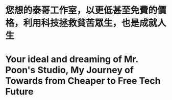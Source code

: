 # 您想的泰哥工作室，以更低甚至免費的價格，利用科技拯救貧苦眾生，也是成就人生
# Your ideal and dreaming of Mr. Poon's Studio, My Journey of Towards from Cheaper to Free Tech Future
